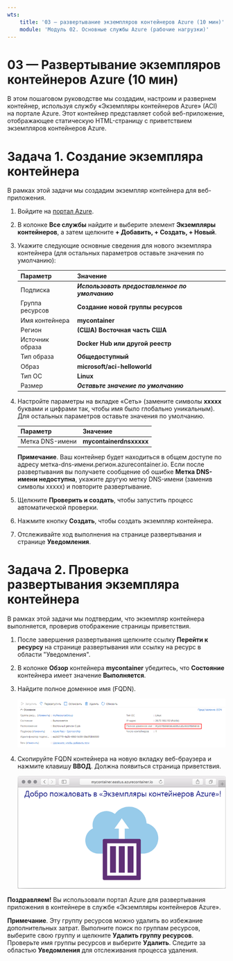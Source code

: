 ```yaml
---
wts:
    title: '03 — развертывание экземпляров контейнеров Azure (10 мин)'
    module: 'Модуль 02. Основные службы Azure (рабочие нагрузки)'
---
```


# 03 — Развертывание экземпляров контейнеров Azure (10 мин)

В этом пошаговом руководстве мы создадим, настроим и развернем контейнер, используя службу «Экземпляры контейнеров Azure» (ACI) на портале Azure. Этот контейнер представляет собой веб-приложение, отображающее статическую HTML-страницу с приветствием экземпляров контейнеров Azure. 

# Задача 1. Создание экземпляра контейнера 

В рамках этой задачи мы создадим экземпляр контейнера для веб-приложения. 

1. Войдите на [портал Azure](https://portal.azure.com).

2. В колонке **Все службы** найдите и выберите элемент **Экземпляры контейнеров**, а затем щелкните **+ Добавить, + Создать, + Новый**. 

3. Укажите следующие основные сведения для нового экземпляра контейнера (для остальных параметров оставьте значения по умолчанию): 

	| Параметр| Значение|
	|----|----|
	| Подписка | ***Использовать предоставленное по умолчанию*** |
	| Группа ресурсов | **Создание новой группы ресурсов** |
	| Имя контейнера| **mycontainer**|
	| Регион | **(США) Восточная часть США** |
	| Источник образа| **Docker Hub или другой реестр**|
	| Тип образа| **Общедоступный**|
	| Образ| **microsoft/aci-helloworld**|
	| Тип ОС| **Linux** |
	| Размер| ***Оставьте значение по умолчанию***|


4. Настройте параметры на вкладке «Сеть» (замените символы **xxxxx** буквами и цифрами так, чтобы имя было глобально уникальным). Для остальных параметров оставьте значения по умолчанию.

	| Параметр| Значение|
	|--|--|
	| Метка DNS-имени| **mycontainerdnsxxxxx** |

	
	**Примечание**. Ваш контейнер будет находиться в общем доступе по адресу метка-dns-имени.регион.azurecontainer.io. Если после развертывания вы получаете сообщение об ошибке **Метка DNS-имени недоступна**, укажите другую метку DNS-имени (заменив символы xxxxx) и повторите развертывание. 

5. Щелкните **Проверить и создать**, чтобы запустить процесс автоматической проверки.

6. Нажмите кнопку **Создать**, чтобы создать экземпляр контейнера. 

7. Отслеживайте ход выполнения на странице развертывания и странице **Уведомления**. 


# Задача 2. Проверка развертывания экземпляра контейнера

В рамках этой задачи мы подтвердим, что экземпляр контейнера выполняется, проверив отображение страницы приветствия.

1. После завершения развертывания щелкните ссылку **Перейти к ресурсу** на странице развертывания или ссылку на ресурс в области "Уведомления".

2. В колонке **Обзор** контейнера **mycontainer** убедитесь, что **Состояние** контейнера имеет значение **Выполняется**. 

3. Найдите полное доменное имя (FQDN).

	![Снимок экрана: область "Обзор" для созданного контейнера на портале Azure с выделенным именем FQDN. ](../images/0202.png)

2. Скопируйте FQDN контейнера на новую вкладку веб-браузера и нажмите клавишу **ВВОД**. Должна появиться страница приветствия. 

	![Снимок экрана: приветственное сообщение экземпляров контейнеров Azure в веб-браузере.](../images/0203.png)


**Поздравляем!** Вы использовали портал Azure для развертывания приложения в контейнере в службе «Экземпляры контейнеров Azure».

**Примечание**. Эту группу ресурсов можно удалить во избежание дополнительных затрат. Выполните поиск по группам ресурсов, выберите свою группу и щелкните **Удалить группу ресурсов**. Проверьте имя группы ресурсов и выберите **Удалить**. Следите за областью **Уведомления** для отслеживания процесса удаления.
